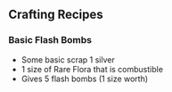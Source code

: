 ## Crafting Recipes

### Basic Flash Bombs
* Some basic scrap 1 silver
* 1 size of Rare Flora that is combustible
* Gives 5 flash bombs (1 size worth)